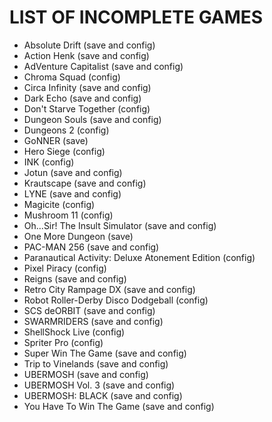 # LIST OF INCOMPLETE GAMES

* Absolute Drift (save and config)
* Action Henk (save and config)
* AdVenture Capitalist (save and config)
* Chroma Squad (config)
* Circa Infinity (save and config)
* Dark Echo (save and config)
* Don't Starve Together (config)
* Dungeon Souls (save and config)
* Dungeons 2 (config)
* GoNNER (save)
* Hero Siege (config)
* INK (config)
* Jotun (save and config)
* Krautscape (save and config)
* LYNE (save and config)
* Magicite (config)
* Mushroom 11 (config)
* Oh...Sir! The Insult Simulator (save and config)
* One More Dungeon (save)
* PAC-MAN 256 (save and config)
* Paranautical Activity: Deluxe Atonement Edition (config)
* Pixel Piracy (config)
* Reigns (save and config)
* Retro City Rampage DX (save and config)
* Robot Roller-Derby Disco Dodgeball (config)
* SCS deORBIT (save and config)
* SWARMRIDERS (save and config)
* ShellShock Live (config)
* Spriter Pro (config)
* Super Win The Game (save and config)
* Trip to Vinelands (save and config)
* UBERMOSH (save and config)
* UBERMOSH Vol. 3 (save and config)
* UBERMOSH: BLACK (save and config)
* You Have To Win The Game (save and config)